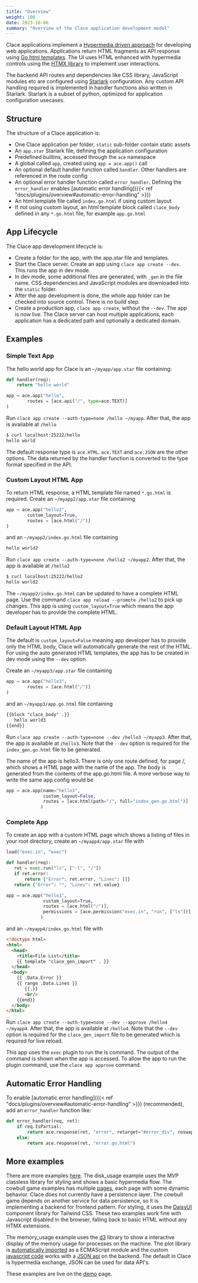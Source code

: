 ```yaml
---
title: "Overview"
weight: 100
date: 2023-10-06
summary: "Overview of the Clace application development model"
---
```


Clace applications implement a [Hypermedia driven approach](https://hypermedia.systems/hypermedia-reintroduction/) for developing web applications. Applications return HTML fragments as API response using [Go html templates](https://pkg.go.dev/html/template). The UI uses HTML enhanced with hypermedia controls using the [HTMX library](https://htmx.org/) to implement user interactions.

The backend API routes and dependencies like CSS library, JavaScript modules etc are configured using [Starlark](https://github.com/google/starlark-go/blob/master/doc/spec.md) configuration. Any custom API handling required is implemented in handler functions also written in Starlark. Starlark is a subset of python, optimized for application configuration usecases.

## Structure

The structure of a Clace application is:

- One Clace application per folder, `static` sub-folder contain static assets
- An `app.star` Starlark file, defining the application configuration
- Predefined builtins, accessed through the `ace` namespace
- A global called `app`, created using `app = ace.app()` call
- An optional default handler function called `handler`. Other handlers are referenced in the route config
- An optional error handler function called `error_handler`. Defining the `error_handler` enables [automatic error handling]({{< ref "docs/plugins/overview#automatic-error-handling" >}})
- An html template file called `index.go.html` if using custom layout
- If not using custom layout, an html template block called `clace_body` defined in any `*.go.html` file, for example `app.go.html`

## App Lifecycle

The Clace app development lifecycle is:

- Create a folder for the app, with the app.star file and templates.
- Start the Clace server. Create an app using `clace app create --dev`. This runs the app in dev mode.
- In dev mode, some additional files are generated, with `_gen` in the file name. CSS dependencies and JavaScript modules are downloaded into the `static` folder.
- After the app development is done, the whole app folder can be checked into source control. There is no build step.
- Create a production app, `clace app create`, without the `--dev`. The app is now live. The Clace server can host multiple applications, each application has a dedicated path and optionally a dedicated domain.

## Examples

### Simple Text App

The hello world app for Clace is an `~/myapp/app.star` file containing:

```python {filename="app.star"}
def handler(req):
    return "hello world"

app = ace.app("hello",
        routes = [ace.api("/", type=ace.TEXT)]
)
```

Run `clace app create --auth-type=none /hello ~/myapp`. After that, the app is available at `/hello`

```sh
$ curl localhost:25222/hello
hello world
```

The default response type is `ace.HTML`. `ace.TEXT` and `ace.JSON` are the other options. The data returned by the handler function is converted to the type format specified in the API.

### Custom Layout HTML App

To return HTML response, a HTML template file named `*.go.html` is required. Create an `~/myapp2/app.star` file containing

```python {filename="app.star"}
app = ace.app("hello2",
        custom_layout=True,
        routes = [ace.html("/")]
)
```

and an `~/myapp2/index.go.html` file containing

```html
hello world2
```

Run `clace app create --auth-type=none /hello2 ~/myapp2`. After that, the app is available at `/hello2`

```sh
$ curl localhost:25222/hello2
hello world2
```

The `~/myapp2/index.go.html` can be updated to have a complete HTML page. Use the command `clace app reload --promote /hello2` to pick up changes. This app is using `custom_layout=True` which means the app developer has to provide the complete HTML.

### Default Layout HTML App

The default is `custom_layout=False` meaning app developer has to provide only the HTML body, Clace will automatically generate the rest of the HTML. For using the auto generated HTML templates, the app has to be created in dev mode using the `--dev` option.

Create an `~/myapp3/app.star` file containing

```python {filename="app.star"}
app = ace.app("hello3",
        routes = [ace.html("/")]
)
```

and an `~/myapp3/app.go.html` file containing

<!-- prettier-ignore -->
```html
{{block "clace_body" .}}
   hello world3
{{end}}
```

<!-- prettier-ignore-end -->

Run `clace app create --auth-type=none --dev /hello3 ~/myapp3`. After that, the app is available at `/hello3`. Note that the `--dev` option is required for the `index_gen.go.html` file to be generated.

The name of the app is hello3. There is only one route defined, for page /, which shows a HTML page with the name of the app. The body is generated from the contents of the app.go.html file. A more verbose way to write the same app config would be

```python {filename="app.star"}
app = ace.app(name="hello3",
              custom_layout=False,
              routes = [ace.html(path="/", full="index_gen.go.html")]
             )
```

### Complete App

To create an app with a custom HTML page which shows a listing of files in your root directory, create an `~/myapp4/app.star` file with

```python {filename="app.star"}
load("exec.in", "exec")

def handler(req):
   ret = exec.run("ls", ["-l", "/"])
   if ret.error:
       return {"Error": ret.error, "Lines": []}
   return {"Error": "", "Lines": ret.value}

app = ace.app("hello1",
              custom_layout=True,
              routes = [ace.html("/")],
              permissions = [ace.permission("exec.in", "run", ["ls"])]
             )
```

and an `~/myapp4/index.go.html` file with

<!-- prettier-ignore -->
```html
<!doctype html>
<html>
  <head>
    <title>File List</title>
    {{ template "clace_gen_import" . }}
  </head>
  <body>
    {{ .Data.Error }}
    {{ range .Data.Lines }}
       {{.}}
       <br/>
    {{end}}
  </body>
</html>
```

<!-- prettier-ignore-end -->

Run `clace app create --auth-type=none --dev --approve /hello4 ~/myapp4`. After that, the app is available at `/hello4`. Note that the `--dev` option is required for the `clace_gen_import` file to be generated which is required for live reload.

This app uses the `exec` plugin to run the ls command. The output of the command is shown when the app is accessed. To allow the app to run the plugin command, use the `clace app approve` command.

## Automatic Error Handling

To enable [automatic error handling]({{< ref "docs/plugins/overview#automatic-error-handling" >}}) (recommended), add an `error_handler` function like:

```python {filename="app.star"}
def error_handler(req, ret):
    if req.IsPartial:
        return ace.response(ret, "error", retarget="#error_div", reswap="innerHTML")
    else:
        return ace.response(ret, "error.go.html")
```

## More examples

There are more examples [here](https://github.com/claceio/clace/tree/main/examples). The disk_usage example uses the MVP classless library for styling and shows a basic hypermedia flow. The cowbull game examples has multiple [pages](https://github.com/claceio/clace/blob/1f2ca6b09a73112dc8c97cb0575942dba4d75f89/examples/cowbull/app.star#L89), each page with some dynamic behavior. Clace does not currently have a persistence layer. The cowbull game depends on another service for data persistence, so it is implementing a backend for frontend pattern. For styling, it uses the [DaisyUI](https://daisyui.com/) component library for Tailwind CSS. These two examples work fine with Javascript disabled in the browser, falling back to basic HTML without any HTMX extensions.

The memory_usage example uses the [d3](https://d3js.org/) library to show a interactive display of the memory usage for processes on the machine. The plot library is [automatically imported](https://github.com/claceio/clace/blob/1f2ca6b09a73112dc8c97cb0575942dba4d75f89/examples/memory_usage/app.star#L103) as a ECMAScript module and the custom [javascript code](https://github.com/claceio/clace/blob/main/examples/memory_usage/static/js/app.js) works with a [JSON api](https://github.com/claceio/clace/blob/1f2ca6b09a73112dc8c97cb0575942dba4d75f89/examples/memory_usage/app.star#L98) on the backend. The default in Clace is hypermedia exchange, JSON can be used for data API's.

These examples are live on the [demo](https://demo.clace.io/) page.
